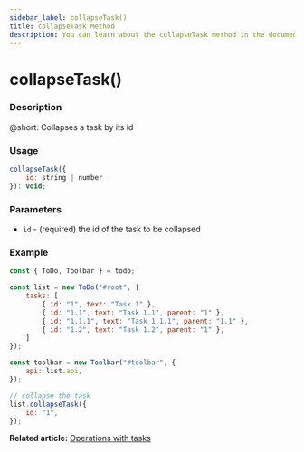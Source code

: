 ```yaml
---
sidebar_label: collapseTask()
title: collapseTask Method
description: You can learn about the collapseTask method in the documentation of the DHTMLX JavaScript To Do List library. Browse developer guides and API reference, try out code examples and live demos, and download a free 30-day evaluation version of DHTMLX To Do List.
---
```


# collapseTask()

### Description

@short: Collapses a task by its id

### Usage

~~~js
collapseTask({
    id: string | number
}): void;
~~~

### Parameters

- `id` - (required) the id of the task to be collapsed

### Example

~~~js {17-19}
const { ToDo, Toolbar } = todo;

const list = new ToDo("#root", {
	tasks: [
        { id: "1", text: "Task 1" },
		{ id: "1.1", text: "Task 1.1", parent: "1" },
        { id: "1.1.1", text: "Task 1.1.1", parent: "1.1" },
		{ id: "1.2", text: "Task 1.2", parent: "1" },
    ]
});

const toolbar = new Toolbar("#toolbar", {
	api: list.api,
});

// collapse the task
list.collapseTask({ 
    id: "1",
});
~~~

**Related article:** [Operations with tasks](guides/task_operations.md)
